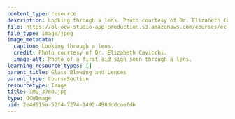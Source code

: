 ```yaml
---
content_type: resource
description: Looking through a lens. Photo courtesy of Dr. Elizabeth Cavicchi.
file: https://ol-ocw-studio-app-production.s3.amazonaws.com/courses/ec-050-recreate-experiments-from-history-inform-the-future-from-the-past-galileo-january-iap-2010/2e4d515a52f472741492498dddcaefdb_IMG_3780.jpg
file_type: image/jpeg
image_metadata:
  caption: Looking through a lens.
  credit: Photo courtesy of Dr. Elizabeth Cavicchi.
  image-alt: Photo of a first aid sign seen through a lens.
learning_resource_types: []
parent_title: Glass Blowing and Lenses
parent_type: CourseSection
resourcetype: Image
title: IMG_3780.jpg
type: OCWImage
uid: 2e4d515a-52f4-7274-1492-498dddcaefdb
---
```

